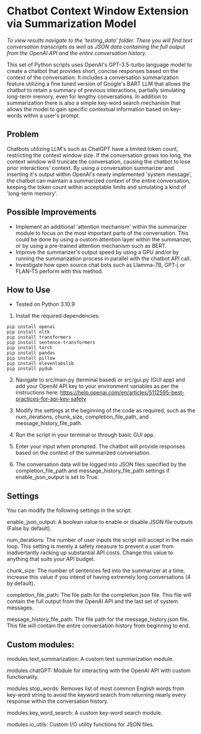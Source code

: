 # Chatbot Context Window Extension via Summarization Model
*To view results navigate to the 'testing_data' folder. There you will find text conversation transcripts as well as JSON data containing the full output from the OpenAI API and the entire conversation history.*

This set of Python scripts uses OpenAI's GPT-3.5-turbo language model to create a chatbot that provides short, concise responses based on the context of the conversation. It includes a conversation summarization feature utilizing a fine tuned version of Google's BART LLM that allows the chatbot to retain a summary of previous interactions, partially simulating long-term memory, even for lengthy conversations. In addition to summarization there is also a simple key-word search mechanism that allows the model to gain specific contextual information based on key-words within a user's prompt.

## Problem
Chatbots utilizing LLM's such as ChatGPT have a limited token count, restricting the context window size. If the conversation grows too long, the context window will truncate the conversation, causing the chatbot to lose prior interactions' context. By using a conversation summarizer and inserting it's output within OpenAI's newly implemented 'system message', the chatbot can maintain a summarized context of the entire conversation, keeping the token count within acceptable limits and simulating a kind of 'long-term memory'.

## Possible Improvements
- Implement an additional 'attention mechanism' within the summarizer module to focus on the most important parts of the conversation. This could be done by using a custom attention layer within the summarizer, or by using a pre-trained attention mechanism such as BERT.
- Improve the summarizer's output speed by using a GPU and/or by running the summarization process in parallel with the chatbot API call.
- Investigate how open source chat bots such as Llamma-7B, GPT-j or FLAN-T5 perform with this method.

## How to Use
* Tested on Python 3.10.9
1. Install the required dependencies:

```
pip install openai
pip install nltk
pip install transformers
pip install sentence-transformers
pip install torch
pip install pandas
pip install pillow
pip install elevenlabslib
pip install pydub
```

2. Navigate to src/main.py (terminal based) or src/gui.py (GUI app) and add your OpenAI API key to your environment variables as per the instructions here: https://help.openai.com/en/articles/5112595-best-practices-for-api-key-safety

3. Modify the settings at the beginning of the code as required, such as the num_iterations, chunk_size, completion_file_path, and message_history_file_path.

4. Run the script in your terminal or through basic GUI app.

5. Enter your input when prompted. The chatbot will provide responses based on the context of the summarized conversation.

6. The conversation data will be logged into JSON files specified by the completion_file_path and message_history_file_path settings if enable_json_output is set to True.


## Settings
You can modify the following settings in the script:

enable_json_output: A boolean value to enable or disable JSON file outputs (False by default).

num_iterations: The number of user inputs the script will accept in the main loop. This setting is merely a safety measure to prevent a user from inadvertantly racking up substantial API costs. Change this value to anything that suits your API budget.

chunk_size: The number of sentences fed into the summarizer at a time, increase this value if you intend of having extremely long conversations (4 by default).

completion_file_path: The file path for the completion.json file. This file will contain the full output from the OpenAI API and the last set of system messages.

message_history_file_path: The file path for the message_history.json file. This file will contain the entire conversation history from beginning to end.


## Custom modules:
modules.text_summarization: A custom text summarization module.

modules.chatGPT: Module for interacting with the OpenAI API with custom functionality.

modules.stop_words: Removes list of most common English words from key-word string to avoid the keyword search from returning nearly every response within the conversation history.

modules.key_word_search: A custom key-word search module.

modules.io_utils: Custom I/O utility functions for JSON files.